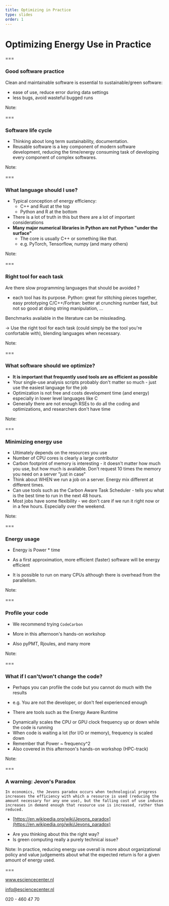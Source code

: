 ```yaml
---
title: Optimizing in Practice
type: slides
order: 1
---
```


<!-- .slide: data-state="title" -->

# Optimizing Energy Use in Practice

===

<!-- .slide: data-state="standard" -->

### Good software practice

Clean and maintainable software is essential
to sustainable/green software:
 - ease of use, reduce error during data settings
 - less bugs, avoid wasteful bugged runs

Note:

===

<!-- .slide: data-state="standard" -->

### Software life cycle

- Thinking about long term sustainability, documentation.
- Reusable software is a key component of modern
software development, reducing the time/energy consuming
task of developing every component of complex softwares.

Note:

===

<!-- .slide: data-state="standard" -->

### What language should I use?
- Typical conception of energy efficiency:
  - C++ and Rust at the top
  - Python and R at the bottom
- There is a lot of truth in this but there are a lot of important considerations
- **Many major numerical libraries in Python are not Python "under the surface"**
  - The core is usually C++ or something like that.
  - e.g. PyTorch, Tensorflow, numpy (and many others)

Note:

===

<!-- .slide: data-state="standard" -->

### Right tool for each task

Are there slow programming languages that should be
avoided ?
 - each tool has its purpose.
Python: great for stitching pieces together, easy prototyping
C/C++/Fortran: better at crunching number fast, but not
so good at doing string manipulation, ...

Benchmarks available in the literature can be missleading.

-> Use the right tool for each task (could simply be the 
tool you're confortable with), blending languages
when necessary.

Note:

===

<!-- .slide: data-state="standard" -->

### What software should we optimize?
- **It is important that frequently used tools are as efficient as possible**
- Your single-use analysis scripts probably don't matter so much - just use the easiest language for the job
- Optimization is not free and costs development time (and energy) especially in lower level languages like C
- Generally there are not enough RSEs to do all the coding and optimizations, and researchers don't have time

Note:

===

<!-- .slide: data-state="standard" -->

### Minimizing energy use
- Ultimately depends on the resources you use
- Number of CPU cores is clearly a large contributor
- Carbon footprint of memory is interesting - it doesn't matter how much you use, but how much is available. Don't request 10 times the memory you need on a server "just in case"
- Think about WHEN we run a job on a server. Energy mix different at different times.
- Can use tools such as the Carbon Aware Task Scheduler - tells you what is the best time to run in the next 48 hours.
- Most jobs have some flexibility - we don't care if we run it right now or in a few hours. Especially over the weekend.

Note:

===

<!-- .slide: data-state="standard" -->

### Energy usage

* Energy is Power * time
- As a first approximation, more efficient (faster) software will be energy efficient

* It is possible to run on many CPUs although there is overhead from the parallelism.

Note:

===

### Profile your code

* We recommend trying `CodeCarbon`
- More in this afternoon's hands-on workshop
* Also pyPMT, Rjoules, and many more 

Note:

===

<!-- .slide: data-state="standard" -->

### What if I can't/won't change the code?

* Perhaps you can profile the code but you cannot do much with the results
- e.g. You are not the developer, or don't feel experienced enough
* There are tools such as the Energy Aware Runtime
- Dynamically scales the CPU or GPU clock frequency up or down while the code is running
- When code is waiting a lot (for I/O or memory), frequency is scaled down
- Remember that Power ~ frequency^2
- Also covered in this afternoon's hands-on workshop (HPC-track)

Note:

===

<!-- .slide: data-state="standard" -->

### A warning: Jevon's Paradox

```
In economics, the Jevons paradox occurs when technological progress increases the efficiency with which a resource is used (reducing the amount necessary for any one use), but the falling cost of use induces increases in demand enough that resource use is increased, rather than reduced.
```

- [https://en.wikipedia.org/wiki/Jevons_paradox](https://en.wikipedia.org/wiki/Jevons_paradox)

* Are you thinking about this the right way?
* Is green computing really a purely technical issue?

Note:
In practice, reducing energy use overall is more about organizational policy and value judgements about what the expected return is for a given amount of energy used.

===


<!-- .slide: data-state="keepintouch" -->


www.esciencecenter.nl

info@esciencecenter.nl

020 - 460 47 70
